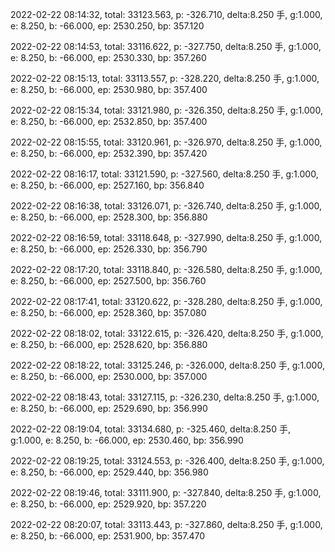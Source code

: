 2022-02-22 08:14:32, total: 33123.563, p: -326.710, delta:8.250 手, g:1.000, e: 8.250, b: -66.000, ep: 2530.250, bp: 357.120

2022-02-22 08:14:53, total: 33116.622, p: -327.750, delta:8.250 手, g:1.000, e: 8.250, b: -66.000, ep: 2530.330, bp: 357.260

2022-02-22 08:15:13, total: 33113.557, p: -328.220, delta:8.250 手, g:1.000, e: 8.250, b: -66.000, ep: 2530.980, bp: 357.400

2022-02-22 08:15:34, total: 33121.980, p: -326.350, delta:8.250 手, g:1.000, e: 8.250, b: -66.000, ep: 2532.850, bp: 357.400

2022-02-22 08:15:55, total: 33120.961, p: -326.970, delta:8.250 手, g:1.000, e: 8.250, b: -66.000, ep: 2532.390, bp: 357.420

2022-02-22 08:16:17, total: 33121.590, p: -327.560, delta:8.250 手, g:1.000, e: 8.250, b: -66.000, ep: 2527.160, bp: 356.840

2022-02-22 08:16:38, total: 33126.071, p: -326.740, delta:8.250 手, g:1.000, e: 8.250, b: -66.000, ep: 2528.300, bp: 356.880

2022-02-22 08:16:59, total: 33118.648, p: -327.990, delta:8.250 手, g:1.000, e: 8.250, b: -66.000, ep: 2526.330, bp: 356.790

2022-02-22 08:17:20, total: 33118.840, p: -326.580, delta:8.250 手, g:1.000, e: 8.250, b: -66.000, ep: 2527.500, bp: 356.760

2022-02-22 08:17:41, total: 33120.622, p: -328.280, delta:8.250 手, g:1.000, e: 8.250, b: -66.000, ep: 2528.360, bp: 357.080

2022-02-22 08:18:02, total: 33122.615, p: -326.420, delta:8.250 手, g:1.000, e: 8.250, b: -66.000, ep: 2528.620, bp: 356.880

2022-02-22 08:18:22, total: 33125.246, p: -326.000, delta:8.250 手, g:1.000, e: 8.250, b: -66.000, ep: 2530.000, bp: 357.000

2022-02-22 08:18:43, total: 33127.115, p: -326.230, delta:8.250 手, g:1.000, e: 8.250, b: -66.000, ep: 2529.690, bp: 356.990

2022-02-22 08:19:04, total: 33134.680, p: -325.460, delta:8.250 手, g:1.000, e: 8.250, b: -66.000, ep: 2530.460, bp: 356.990

2022-02-22 08:19:25, total: 33124.553, p: -326.400, delta:8.250 手, g:1.000, e: 8.250, b: -66.000, ep: 2529.440, bp: 356.980

2022-02-22 08:19:46, total: 33111.900, p: -327.840, delta:8.250 手, g:1.000, e: 8.250, b: -66.000, ep: 2529.920, bp: 357.220

2022-02-22 08:20:07, total: 33113.443, p: -327.860, delta:8.250 手, g:1.000, e: 8.250, b: -66.000, ep: 2531.900, bp: 357.470